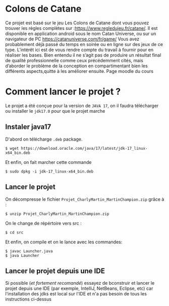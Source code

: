 # Colons de Catane
Ce projet est basé sur le jeu Les Colons de Catane dont vous pouvez trouver les règles complètes sur :https://www.regledujeu.fr/catane/. Il est disponible en application android sous le nom Catan Universe, ou sur un navigateur de PC https://catanuniverse.com/fr/game/ Vous avez probablement déjà passé du temps en soirée ou en ligne sur des jeux de ce type. L’intérêt ici est de vous rendre compte du travail à fournir pour en réaliser les bases. Bien entendu il ne s’agit pas de produire un résultat final de qualité professionnelle comme ceux précédemment cités, mais d’aborder le problème de la conception en compartimentant bien les différents aspects,quitte à les améliorer ensuite.
Page moodle du cours

# Comment lancer le projet ?

Le projet a été conçue pour la version de ```JAVA 17```, on il faudra télécharger ou installer le ```jdk17.0``` pour que le projet marche

## Instaler java17
D'abord on télécharge ```.deb``` package.
```
$ wget https://download.oracle.com/java/17/latest/jdk-17_linux-x64_bin.deb
```
Et enfin, on fait marcher cette commande
```aidl
$ sudo dpkg -i jdk-17_linux-x64_bin.deb
```

## Lancer le projet
On décompresse le fichier ```Projet_CharlyMartin_MartinChampion.zip``` grâce à :
```
$ unzip Projet_CharlyMartin_MartinChampion.zip
```

On le change de répértoire vers src :
```
$ cd src
```
Et enfin, on compile et on le lance avec les commandes:
```aidl
$ javac Launcher.java
$ java Launcher
```

## Lancer le projet depuis une IDE
Si possible (*et fortement recomandé*) essayez de bconstruir et lancer le projet depuis une IDE (par exemple, IntelliJ, NetBeans, Eclipse, etc) car l'installation des jdks est local sur l'IDE et n'a pas besoin de tous les instructions ci-dessus